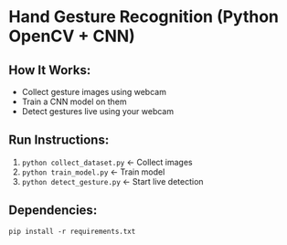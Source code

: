 # Hand Gesture Recognition (Python OpenCV + CNN)

## How It Works:
- Collect gesture images using webcam
- Train a CNN model on them
- Detect gestures live using your webcam

## Run Instructions:
1. `python collect_dataset.py`  ← Collect images
2. `python train_model.py`      ← Train model
3. `python detect_gesture.py`   ← Start live detection

## Dependencies:
`pip install -r requirements.txt`
